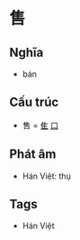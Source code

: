 # 售

## Nghĩa

* bán

## Cấu trúc
* 售 = [隹](隹.md) [口](口.md)

## Phát âm

* Hán Việt: thụ

## Tags
* Hán Việt

<script>window.HANZI_FIELD='售';</script>
